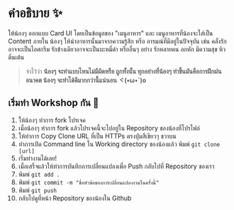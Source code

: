 
# คำอธิบาย ✨

ให้น้องๆ ออกแบบ Card UI โดยเป็นข้อมูลของ "เมนูอาหาร" และ เมนูอาหารที่น้องจะใส่เป็น Content ภายใน น้องๆ ให้นำอาหารนั้นมาจากความรู้สึก หรือ อารมณ์ที่มีอยู่ในปัจจุบัน เช่น คลั่งรักอาจจะเป็นไอศกรีม รักข้างเดียวอาจจะเป็นบะหมี่ดำ หรืออื่นๆ อย่าง รักหลายคน อกหัก มีความสุข หิว ติ่นเต้น

> จำไว้ว่า <b>น้องๆ จะทำแบบไหนไม่มีผิดหรือ ถูกทั้งนั้น ทุกอย่างที่น้องๆ ทำขึ้นมันคือการฝึกฝน อนาคต น้องๆ จะทำได้ดีมากกว่านี้แน่นอน ヾ(•ω•`)o</b>

## เริ่มทำ Workshop กัน 💪

1. ให้น้องๆ ทำการ fork โปรเจค
2. เมื่อน้องๆ ทำการ fork แล้วโปรเจคนี้จะไปอยู่ใน Repository ของน้องที่โปรไฟล์
3. ให้ทำการ Copy Clone URL ที่เป็น HTTPs ตรงปุ่มสีเขียวๆ ขวาบน
4. ทำการเปิด Command line ใน Working directory  ของน้องแล้ว พิมพ์ `git clone [url]`
5. เริ่มทำงานได้เลย! 
6. เมื่อเสร็จแล้วให้ทำการบันทึกการเปลี่ยนแปลงเพื่อ Push กลับไปที่ Repository ของเรา
7. พิมพ์ `git add .`
8. พิมพ์ `git commit -m "ชื่อหัวข้อของการเปลี่ยนแปลงงานในครั้งนี้"`
9. พิมพ์ `git push`
10. กลับไปดูที่หน้า Repository ของน้องใน Github
